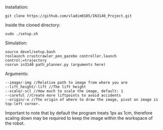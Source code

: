 ﻿Installation:

    git clone https://github.com/vladim0105/IN3140_Project.git
 Inside the cloned directory:
 

    sudo ./setup.sh
Simulation:

    source devel/setup.bash
    roslaunch crustcrawler_pen_gazebo controller.launch control:=trajectory
    rosrun in3140 path_planner.py (arguments here)
Arguments:

    --image/-img //Relative path to image from where you are
    --lift_height/-lift //The lift height
    --scale/-scl //How much to scale the image, default: 1
    --careful //Create more liftpoints to avoid accidents
    --origin/-o //The origin of where to draw the image, pivot on image is top-left corner.
Important to note that by default the program treats 1px as 1cm, therefore scaling down may be required to keep the image within the workspace of the robot.
